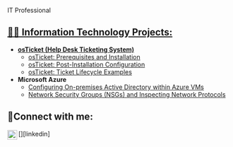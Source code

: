 IT Professional <a href="www.linkedin.com/in/natalia-mendez-8abb7363">

<h2>👨‍💻 Information Technology Projects:</h2>

- <b>osTicket (Help Desk Ticketing System)</b>
  - [osTicket: Prerequisites and Installation](https://github.com/Naty1278/osticket-prereqs)
  - [osTicket: Post-Installation Configuration](https://github.com/Naty1278/post-install-config)
  - [osTicket: Ticket Lifecycle Examples](https://github.com/Naty1278/ticket-lifecycle)
- <b>Microsoft Azure</b>
  - [Configuring On-premises Active Directory within Azure VMs](https://github.com/Naty1278/configure-ad)
  - [Network Security Groups (NSGs) and Inspecting Network Protocols](https://github.com/Naty1278/azure-network-protocols)

<h2>🤳Connect with me:</h2>

[<img align="left" alt="Josh | LinkedIn" width="22px" src="https://cdn.jsdelivr.net/npm/simple-icons@v3/icons/linkedin.svg" />][linkedin]


